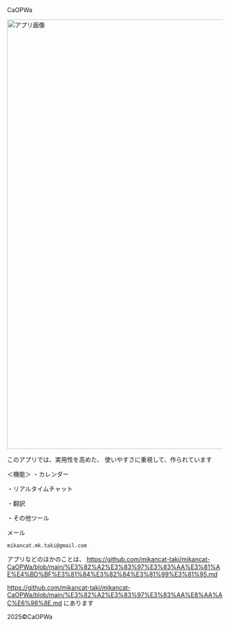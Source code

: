 CaOPWa

<img width="3000" height="1000" alt="アプリ画像" src="https://github.com/user-attachments/assets/6833f46b-a5d4-4313-b1bd-750b7e0224bc" />


このアプリでは、実用性を高めた、
使いやすさに重視して、作られています

＜機能＞
・カレンダー

・リアルタイムチャット

・翻訳

・その他ツール

メール
```
mikancat.mk.taki@gmail.com
```

アプリなどのほかのことは、
https://github.com/mikancat-taki/mikancat-CaOPWa/blob/main/%E3%82%A2%E3%83%97%E3%83%AA%E3%81%AE%E4%BD%BF%E3%81%84%E3%82%84%E3%81%99%E3%81%95.md 

https://github.com/mikancat-taki/mikancat-CaOPWa/blob/main/%E3%82%A2%E3%83%97%E3%83%AA%E8%AA%AC%E6%98%8E.md にあります

2025©CaOPWa
